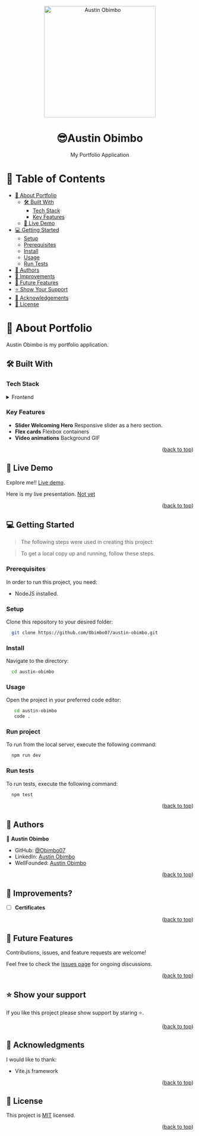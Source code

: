 <a name="readme-top"></a>

<div align="center">

  <img src="splash.gif" alt="Austin Obimbo" width="300"  height="auto" />
  <br/>

  <h1><b>😎Austin Obimbo</b></h1>

  <p>My Portfolio Application</p>

</div>

# 📗 Table of Contents

- [📖 About Portfolio](#about-portfolio)
  - [🛠 Built With](#built-with)
    - [Tech Stack](#tech-stack)
    - [Key Features](#key-features)
  - [🚀 Live Demo](#live-demo)
- [💻 Getting Started](#getting-started)
  - [Setup](#setup)
  - [Prerequisites](#prerequisites)
  - [Install](#install)
  - [Usage](#usage)
  - [Run Tests](#run-tests)
- [👥 Authors](#authors)
- [🔮 Improvements](#improvements)
- [🤝 Future Features](#future-features)
- [⭐️ Show Your Support](#show-your-support)
- [🙏 Acknowledgements](#acknowledgements)
- [📝 License](#license)

<!-- ABOUT RECIPE DAILY -->

# 📖 About Portfolio <a name="about-portfolio"></a>

Austin Obimbo is my portfolio application.

## 🛠 Built With <a name="built-with"></a>

### Tech Stack <a name="tech-stack"></a>


<details>
  <summary>Frontend</summary>
  <ul>
    <li><a href="https://vitejs.dev/">React + Vite</a></li>
  </ul>
</details>


### Key Features <a name="key-features"></a>

- **Slider Welcoming Hero** Responsive slider as a hero section.
- **Flex cards** Flexbox containers
- **Video animations** Background GIF  


<p align="right">(<a href="#readme-top">back to top</a>)</p>

<!-- LIVE DEMO -->

## 🚀 Live Demo <a name="live-demo"></a>

Explore me!! [Live demo](https://austin-obimbo-m9id.onrender.com/).

Here is my live presentation. [Not yet]()

<p align="right">(<a href="#readme-top">back to top</a>)</p>

<!-- GETTING STARTED -->

## 💻 Getting Started <a name="getting-started"></a>

> The following steps were used in creating this project:

> To get a local copy up and running, follow these steps.

### Prerequisites

In order to run this project, you need:

- NodeJS installed.


### Setup

Clone this repository to your desired folder:
```sh
  git clone https://github.com/Obimbo07/austin-obimbo.git
```

### Install

Navigate to the  directory:

```sh
  cd austin-obimbo
```

### Usage

Open the project in your preferred code editor:
```sh
   cd austin-obimbo
   code .
```

### Run project

To run from the local server, execute the following command:

```sh
  npm run dev
```
### Run tests

To run tests, execute the following command:

```sh
  npm test
```

<p align="right">(<a href="#readme-top">back to top</a>)</p>


## 👥 Authors <a name="authors"></a>

👤 **Austin Obimbo**

- GitHub: [@Obimbo07](https://github.com/Obimbo07/)
- LinkedIn: [Austin Obimbo](https://www.linkedin.com/in/austin-obimbo/)
- WellFounded: [Austin Obimbo](https://wellfound.com/u/austin-obimbo)

<p align="right">(<a href="#readme-top">back to top</a>)</p>


## 🔮 Improvements? <a name="improvements"></a>

- [ ] **Certificates**

<p align="right">(<a href="#readme-top">back to top</a>)</p>


## 🤝 Future Features <a name="future-features"></a>

Contributions, issues, and feature requests are welcome!


Feel free to check the [issues page](../../issues/) for ongoing discussions.

<p align="right">(<a href="#readme-top">back to top</a>)</p>

<!-- SUPPORT -->

## ⭐️ Show your support <a name="show-your-support"></a>

If you like this project please show support by staring ⭐️.

<p align="right">(<a href="#readme-top">back to top</a>)</p>

<!-- ACKNOWLEDGEMENTS FOR -->

## 🙏 Acknowledgments <a name="acknowledgements"></a>

I would like to thank:

- Vite.js framework


<p align="right">(<a href="#readme-top">back to top</a>)</p>

<!-- LICENSE -->

## 📝 License <a name="license"></a>

This project is [MIT](/LICENSE) licensed.

<p align="right">(<a href="#readme-top">back to top</a>)</p>
